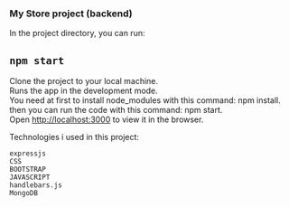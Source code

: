 ### My Store project (backend)

In the project directory, you can run:

## `npm start`

Clone the project to your local machine.<br>
Runs the app in the development mode.<br>
You need at first to  install node_modules with this command: npm install.<br>
then you can run the code with this command: npm start.<br>
Open [http://localhost:3000](http://localhost:3000) to view it in the browser.


Technologies i used in this project:
    
    expressjs
    CSS
    BOOTSTRAP
    JAVASCRIPT
    handlebars.js
    MongoDB
